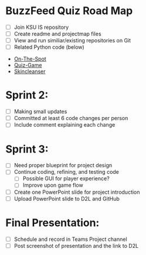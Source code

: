 # BuzzFeed Quiz Road Map
- [ ] Join KSU IS repository
- [ ] Create readme and projectmap files
- [ ] View and run similiar/existing repositories on Git 
- [ ] Related Python code (below)
- [On-The-Spot](https://github.com/ksu-is/On-The-Spot)
- [Quiz-Game](https://github.com/ksu-is/Quiz-Game)
- [Skincleanser](https://github.com/ksu-is/skincleanser)

# Sprint 2:
- [ ] Making small updates
- [ ] Committed at least 6 code changes per person
- [ ] Include comment explaining each change

# Sprint 3:
- [ ] Need proper blueprint for project design
- [ ] Continue coding, refining, and testing code
    - [ ] Possible GUI for player experience?
    - [ ] Improve upon game flow
- [ ] Create one PowerPoint slide for project introduction
- [ ] Upload PowerPoint slide to D2L and GitHub

# Final Presentation:
- [ ] Schedule and record in Teams Project channel
- [ ] Post screenshot of presentation and the link to D2L
